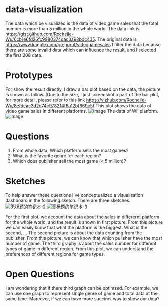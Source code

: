 # data-visualization
The data which be visualized is the data of video game sales that the total number is more than 5 million in the whole world. The data link is https://gist.github.com/Rochelle-Wu/6cb1e6fd26fc9980374dac3a98bdc435. The original data is https://www.kaggle.com/gregorut/videogamesales I filter the data because there are some invalid data which can influence the result, and I selected the first 208 data.
# Prototypes
For show the result directly, I draw a bar plot based on the data, the picture is shown as follow. (Due to the size, I just screenshot a part of the bar plot, for more detail, please refer to this link https://vizhub.com/Rochelle-Wu/8efdeac3d2d74c978214f6a12bf669c5) This plot shows the data of video game sales in different platforms.
![image](https://user-images.githubusercontent.com/69691956/136319584-9875e340-5d47-4ebe-aa4d-7012a1618110.png)
The data of Wii platform.
![image](https://user-images.githubusercontent.com/69691956/136327850-dc213008-e141-49e2-9e59-c1634608205e.png)

# Questions
1. From whole data, Which platform sells the most games? 
2. What is the favorite genre for each region?
3. Which does publisher sell the most game (< 5 million)? 

# Sketches
To help answer these questions I've conceptualized a visualization dashboard in the following sketch.
There are three sketches. 
![无标题的笔记本-2](https://user-images.githubusercontent.com/69691956/136325803-4f3dc593-e1d8-46b8-8583-b8369e9af271.jpg)
![无标题的笔记本-3](https://user-images.githubusercontent.com/69691956/136325831-6f259441-497e-4ba0-9814-363206b584c2.jpg)

For the first plot, we account the data about the sales in differernt platform for the whole world, and the result is shown in first picture. From this picture we can easily know that what the platform is the biggest. What is the second, ... The second picture is about the data counting from the publisher. From this picture, we can know that which pulisher have the most number of game. The third graphy is about the sales number for different types of game in different region. From this plot, we can understand the preferences of different regions for game types.

# Open Questions
I am wondering that if there third graph can be optimzed. For example, we can use one graph to represent single genre of game and total data at the same time. Moreover, if we can have more succinct way to show our data?
